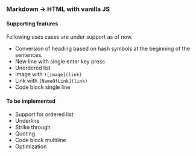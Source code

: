 ### Markdown -> HTML with vanilla JS

#### Supporting features
Following uses cases are under support as of now.
- Conversion of heading based on hash symbols at the beginning of the sentences.
- New line with single enter key press
- Unordered list
- Image with `![image](link)`
- Link with `[NameOfLink](link)`
- Code block single line

#### To be implemented
- Support for ordered list 
- Underline
- Strike through
- Quoting
- Code block multiline
- Optimization

